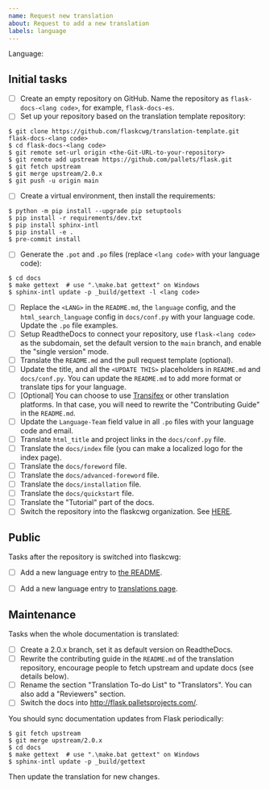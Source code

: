 ```yaml
---
name: Request new translation
about: Request to add a new translation
labels: language
---
```


<!--
Make sure there isn't an existing issue with the language you request to add.
-->

Language:

<!--
Replace this comment with a short introduction of yourself and your former experience with Flask and translation (English -> your language).
-->

<!--
To become a translation coordinator and create a translation for your language, please complete the following initial tasks in 30 days:
-->

## Initial tasks
- [ ] Create an empty repository on GitHub. Name the repository as `flask-docs-<lang code>`, for example, `flask-docs-es`.
- [ ] Set up your repository based on the translation template repository:
```
$ git clone https://github.com/flaskcwg/translation-template.git flask-docs-<lang code>
$ cd flask-docs-<lang code>
$ git remote set-url origin <the-Git-URL-to-your-repository>
$ git remote add upstream https://github.com/pallets/flask.git
$ git fetch upstream
$ git merge upstream/2.0.x
$ git push -u origin main
```
- [ ] Create a virtual environment, then install the requirements:
```
$ python -m pip install --upgrade pip setuptools
$ pip install -r requirements/dev.txt
$ pip install sphinx-intl
$ pip install -e .
$ pre-commit install
```
- [ ] Generate the `.pot` and `.po` files (replace `<lang code>` with your language code):
```
$ cd docs
$ make gettext  # use ".\make.bat gettext" on Windows
$ sphinx-intl update -p _build/gettext -l <lang code>
```
- [ ] Replace the `<LANG>` in the `README.md`, the `language` config, and the
`html_search_language` config in `docs/conf.py` with your language code.
Update the `.po` file examples.
- [ ] Setup ReadtheDocs to connect your repository, use `flask-<lang code>` as the subdomain, set the default version to the `main` branch, and enable the "single version" mode.
- [ ] Translate the `README.md` and the pull request template (optional).
- [ ] Update the title, and all the `<UPDATE THIS>` placeholders  in `README.md` and `docs/conf.py`. You can update the `README.md` to add more format or translate tips for your language.
- [ ] [Optional] You can choose to use [Transifex](https://www.sphinx-doc.org/en/master/usage/advanced/intl.html#using-transifex-service-for-team-translation) or other translation platforms. In that case, you will need to rewrite the "Contributing Guide" in the `README.md`.
- [ ] Update the `Language-Team` field value in all `.po` files with your language code and email.
- [ ] Translate `html_title` and project links in the `docs/conf.py` file.
- [ ] Translate the `docs/index` file (you can make a localized logo for the index page).
- [ ] Translate the `docs/foreword` file.
- [ ] Translate the `docs/advanced-foreword` file.
- [ ] Translate the `docs/installation` file.
- [ ] Translate the `docs/quickstart` file.
- [ ] Translate the "Tutorial" part of the docs.
- [ ] Switch the repository into the flaskcwg organization. See [HERE](https://flaskcwg.github.io/faq/migrate-repo-to-flaskcwg-org/).

<!--
We recommend you finish the translation of the chapters above by yourself to keep the
quality and reading experience of the essential part of the documentation. These
chapters are marked as reserved in the translation to-do list.
-->

<!--
When you finished the tasks above, leave a comment that includes your repository URL to ping us, we will switch your repository into the flaskcwg organization, then you can work on other chapters or call for other people to contribute.

After that:
-->

## Public

Tasks after the repository is switched into flaskcwg:

- [ ] Add a new language entry to [the README](https://github.com/flaskcwg/translation-coordination/blob/main/README.md).
- [ ] Add a new language entry to [translations page](https://github.com/flaskcwg/flaskcwg.github.io/blob/source/templates/translations.html).


## Maintenance

Tasks when the whole documentation is translated:

- [ ] Create a 2.0.x branch, set it as default version on ReadtheDocs.
- [ ] Rewrite the contributing guide in the `README.md` of the translation repository, encourage people to fetch upstream and update docs (see details below).
- [ ] Rename the section "Translation To-do List" to "Translators". You can also add
a "Reviewers" section.
- [ ] Switch the docs into http://flask.palletsprojects.com/.

You should sync documentation updates from Flask periodically:

```
$ git fetch upstream
$ git merge upstream/2.0.x
$ cd docs
$ make gettext  # use ".\make.bat gettext" on Windows
$ sphinx-intl update -p _build/gettext
```

Then update the translation for new changes.
